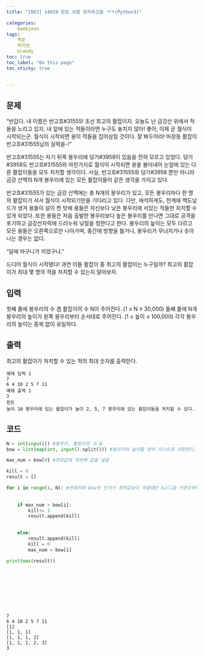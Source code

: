 ```yaml
---
title: "[BOJ] 14659 한조 서열 정리하고옴 ㅋㅋ(Python3)"

categories:
    baekjoon
tags:
    백준
    파이썬
    Greedy
toc: true
toc_label: "On this page"
toc_sticky: true

    
---
```

## 문제
“반갑다. 내 이름은 반고흐#31555! 조선 최고의 활잡이지. 오늘도 난 금강산 위에서 적들을 노리고 있지. 내 앞에 있는 적들이라면 누구도 놓치지 않아! 좋아, 이제 곧 월식이 시작되는군. 월식이 시작되면 용이 적들을 집어삼킬 것이다. 잘 봐두어라! 마장동 활잡이 반고흐#31555님의 실력을-!”

반고흐#31555는 자기 뒤쪽 봉우리에 덩기#3958이 있음을 전혀 모르고 있었다. 덩기#3958도 반고흐#31555와 마찬가지로 월식이 시작되면 용을 불러내어 눈앞에 있는 다른 활잡이들을 모두 처치할 생각이다. 사실, 반고흐#31555와 덩기#3958 뿐만 아니라 금강 산맥의 N개 봉우리에 있는 모든 활잡이들이 같은 생각을 가지고 있다.

반고흐#31555가 있는 금강 산맥에는 총 N개의 봉우리가 있고, 모든 봉우리마다 한 명의 활잡이가 서서 월식이 시작되기만을 기다리고 있다. 다만, 애석하게도, 천계에 맥도날드가 생겨 용들이 살이 찐 탓에 용들은 자신보다 낮은 봉우리에 서있는 적들만 처치할 수 있게 되었다. 또한 용들은 처음 출발한 봉우리보다 높은 봉우리를 만나면 그대로 공격을 포기하고 금강산자락에 드러누워 낮잠을 청한다고 한다. 봉우리의 높이는 모두 다르고 모든 용들은 오른쪽으로만 나아가며, 중간에 방향을 틀거나, 봉우리가 무너지거나 솟아나는 경우는 없다.

“달에 마구니가 끼었구나.”

드디어 월식이 시작됐다! 과연 이들 활잡이 중 최고의 활잡이는 누구일까? 최고의 활잡이가 최대 몇 명의 적을 처치할 수 있는지 알아보자.

## 입력
첫째 줄에 봉우리의 수 겸 활잡이의 수 N이 주어진다. (1 ≤ N ≤ 30,000) 둘째 줄에 N개 봉우리의 높이가 왼쪽 봉우리부터 순서대로 주어진다. (1 ≤ 높이 ≤ 100,000) 각각 봉우리의 높이는 중복 없이 유일하다.

## 출력
최고의 활잡이가 처치할 수 있는 적의 최대 숫자를 출력한다.

```
예제 입력 1  
7
6 4 10 2 5 7 11
예제 출력 1  
3
힌트
높이 10 봉우리에 있는 활잡이가 높이 2, 5, 7 봉우리에 있는 활잡이들을 처치할 수 있다.
```
## 코드


```python
N = int(input()) #봉우리, 활잡이의 수 N
bow = list(map(int, input().split())) #봉우리의 높이를 받아 리스트로 저장한다.

max_num = bow[0] #최댓값에 첫번째 값을 넣음

kill = 0
result = []

for i in range(1, N): #반복하며 bow의 인자가 최댓값보다 작을때만 kill을 카운트하여
    
    
    if max_num > bow[i]:
        kill+= 1
        result.append(kill)

        
    else:
        result.append(kill)
        kill = 0
        max_num = bow[i]

print(max(result))
        
        
    



    
    
```

    7
    6 4 10 2 5 7 11
    [1]
    [1, 1, 1]
    [1, 1, 1, 2]
    [1, 1, 1, 2, 3]
    3

